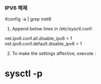 ### IPV6 해제  
 ifconfig -a | grep inet6
   
1. Append below lines in /etc/sysctl.conf:  
  
net.ipv6.conf.all.disable_ipv6 = 1  
net.ipv6.conf.default.disable_ipv6 = 1  


2. To make the settings affective, execute :  

# sysctl -p  
